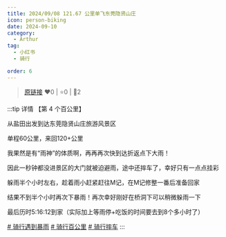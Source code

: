 ```yaml
---
title: 2024/09/08 121.67 公里单飞东莞隐贤山庄
icon: person-biking
date: 2024-09-10
category:
  - Arthur
tag:
  - 小红书
  - 骑行

order: 6
---
```

> [原链接](https://www.xiaohongshu.com/explore/66dff33c000000001e01ab2e)
> ❤️0 | ⭐️0 | 💬2

:::tip 详情
【第 4 个百公里】

从盐田出发到达东莞隐贤山庄旅游风景区

单程60公里，来回120+公里

我果然是有“雨神”的体质啊，再再再次快到达折返点下大雨！

因此一秒钟都没进景区的大门就被迫避雨，途中还摔车了，幸好只有一点点挂彩

躲雨半个小时左右，趁着雨小赶紧赶往M记，在M记修整一番后准备回家

结果不到半个小时再次下暴雨！再次幸好刚好在桥洞下可以稍微躲雨一下

最后历时5:16:12到家（实际加上等雨停+吃饭的时间要去到8个多小时了）

[# 骑行遇到暴雨](https://www.xiaohongshu.com/search_result/?keyword=%E9%AA%91%E8%A1%8C%E9%81%87%E5%88%B0%E6%9A%B4%E9%9B%A8&type=54&source=web_note_detail_r10) [# 骑行百公里](https://www.xiaohongshu.com/search_result/?keyword=%E9%AA%91%E8%A1%8C%E7%99%BE%E5%85%AC%E9%87%8C&type=54&source=web_note_detail_r10) [# 骑行摔车](https://www.xiaohongshu.com/search_result/?keyword=%E9%AA%91%E8%A1%8C%E6%91%94%E8%BD%A6&type=54&source=web_note_detail_r10)
:::

<VidStack src="https://pan.4a1801.life:11443/d/public/XHS_fsy/66dff33c000000001e01ab2e.mp4"/>

<style>
  .image-preview {
    display: flex;
    justify-content: space-evenly;
    align-items: center;
    flex-wrap: wrap;
  }

  .image-preview > img {
     box-sizing: border-box;
     width: 32% !important;
     padding: 9px;
     border-radius: 16px;
  }

  @media (max-width: 719px){
    .image-preview > img {
      width: 50% !important;
    }
  }

  @media (max-width: 419px){
    .image-preview > img {
      width: 100% !important;
    }
  }
</style>